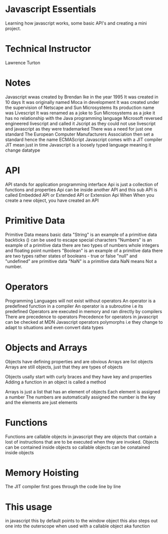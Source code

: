 # Javascript Essentials
 Learning how javascript works, some basic API's and creating a mini project.
# Technical Instructor
Lawrence Turton

# Notes
Javascript wwas created by Brendan Ike in the year 1995
It was created in 10 days
It was originally named Moca in development
It was created under the supervision of Netscape and Sun Microsystems
Its production name was Livescript
It was renamed as a joke to Sun Microsystems as a joke
it has no relationship with the Java programming language
Microsoft reversed engineered livescript and called it Jscript as they could not use livescript and javascript as they were trademarked
There was a need for just one standard 
The European Computer Manufacturers Association then set a standard hence the name ECMAScript
Javascript comes with a JIT compiler 
JIT mean just in time
Javascript is a loosely typed language meaning it change datatype

# API
API stands for application programming interface
Api is just a collection of functions and properties 
Api can be inside another API and this sub API is called Embedded API or Extended API or Extension Api
When 
When you create a new object, you have created an API

# Primitive Data
Primitive Data means basic data
"String" is an example of a primitive data
backticks (\) can be used to escape special characters
"Numbers" is an example of a primitive data
there are two types of numbers
whole integers and floating point numbers
"Boolean" is an example of a primitive data
there are two types rather states of booleans - true or false
"null" and "undefined" are primitive data
"NaN" is a primitive data
NaN means Not a number.

# Operators
Programming Languages will not exist without operators
An operator is a predefined function in a compiler
An operator is a subroutine i.e its predefined
Operators are executed in memory and ran directly by compilers
There are precedence to operators
Precedence for operators in javascript can be checked at MDN
Javascript operators polymorphs i.e they change to adapt to situations and even convert data types

# Objects and Arrays
Objects have defining properties and are obvious
Arrays are list objects
Arrays are still objects, just that they are types of objects

Objects usally start with curly braces and they have key and properties
Adding a function in an object is called a method

Arrays is just a list that has an element of objects 
Each element is assigned a number
The numbers are automatically assigned
the number is the key and the elements are just elements

# Functions
Functions are callable objects in javascript
they are objects that contain a lost of instructions that are to be executed when they are invoked.
Objects can be contained inside objects so callable objects can be conatained inside objects

# Memory Hoisting

The JIT compiler first goes through the code line by line

# This usage 

in javascript  this by default points to the window object
this also steps out one into the outerscope when used with a callable object aka function